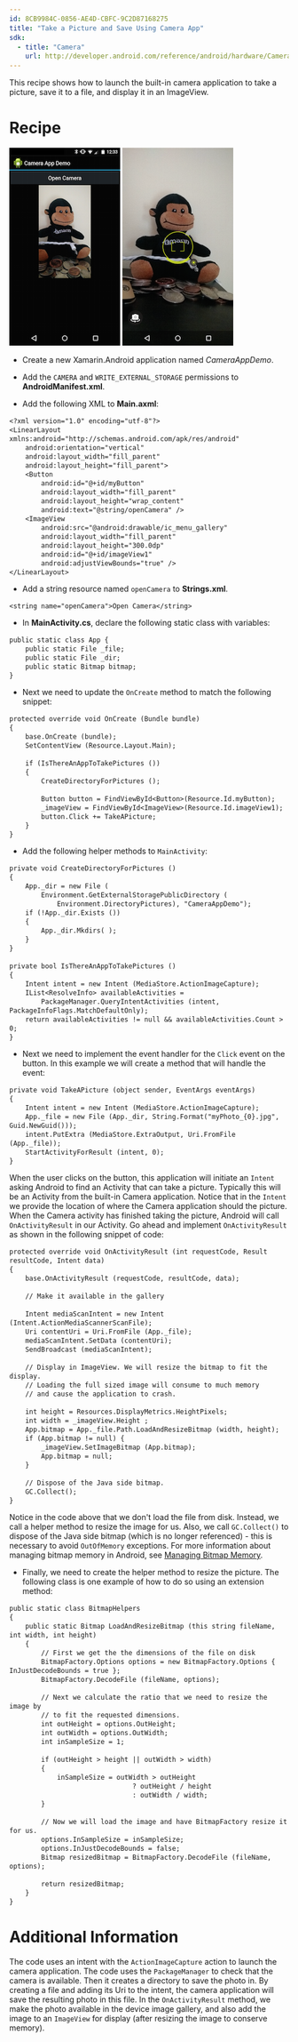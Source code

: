 ```yaml
---
id: 8CB9984C-0856-AE4D-CBFC-9C2D87168275
title: "Take a Picture and Save Using Camera App"
sdk:
  - title: "Camera" 
    url: http://developer.android.com/reference/android/hardware/Camera.html
---
```


This recipe shows how to launch the built-in camera application to take
a picture, save it to a file, and display it in an ImageView.

<a name="Recipe" class="injected"></a>

# Recipe

[ ![](Images/CameraAppDemo1.png)](Images/CameraAppDemo1.png) [ ![](Images/CameraAppDemo2.png)](Images/CameraAppDemo2.png)

-   Create a new Xamarin.Android application named *CameraAppDemo*.

-   Add the `CAMERA` and `WRITE_EXTERNAL_STORAGE` permissions to **AndroidManifest.xml**.

-   Add the following XML to **Main.axml**:

```
<?xml version="1.0" encoding="utf-8"?>
<LinearLayout xmlns:android="http://schemas.android.com/apk/res/android"
    android:orientation="vertical"
    android:layout_width="fill_parent"
    android:layout_height="fill_parent">
    <Button
        android:id="@+id/myButton"
        android:layout_width="fill_parent"
        android:layout_height="wrap_content"
        android:text="@string/openCamera" />
    <ImageView
        android:src="@android:drawable/ic_menu_gallery"
        android:layout_width="fill_parent"
        android:layout_height="300.0dp"
        android:id="@+id/imageView1"
        android:adjustViewBounds="true" />
</LinearLayout>
```

-   Add a string resource named `openCamera` to **Strings.xml**.

```
<string name="openCamera">Open Camera</string>
```

-  In **MainActivity.cs**, declare the following static class with variables:


```
public static class App {
    public static File _file;
    public static File _dir;
    public static Bitmap bitmap;
}
```

-   Next we need to update the `OnCreate` method to match the following
    snippet:

```
protected override void OnCreate (Bundle bundle)
{
    base.OnCreate (bundle);
    SetContentView (Resource.Layout.Main);

    if (IsThereAnAppToTakePictures ())
    {
        CreateDirectoryForPictures ();

        Button button = FindViewById<Button>(Resource.Id.myButton);
        _imageView = FindViewById<ImageView>(Resource.Id.imageView1);
        button.Click += TakeAPicture;
    }
}

```

-   Add the following helper methods to `MainActivity`:

```
private void CreateDirectoryForPictures ()
{
    App._dir = new File (
        Environment.GetExternalStoragePublicDirectory (
            Environment.DirectoryPictures), "CameraAppDemo");
    if (!App._dir.Exists ())
    {
        App._dir.Mkdirs( );
    }
}

private bool IsThereAnAppToTakePictures ()
{
    Intent intent = new Intent (MediaStore.ActionImageCapture);
    IList<ResolveInfo> availableActivities =
        PackageManager.QueryIntentActivities (intent, PackageInfoFlags.MatchDefaultOnly);
    return availableActivities != null && availableActivities.Count > 0;
}

```

-   Next we need to implement the event handler for the `Click` event
    on the button. In this example we will create a method that will
    handle the event:

```
private void TakeAPicture (object sender, EventArgs eventArgs)
{
    Intent intent = new Intent (MediaStore.ActionImageCapture);
    App._file = new File (App._dir, String.Format("myPhoto_{0}.jpg", Guid.NewGuid()));
    intent.PutExtra (MediaStore.ExtraOutput, Uri.FromFile (App._file));
    StartActivityForResult (intent, 0);
}

```

When the user clicks on the button, this application will initiate an
`Intent` asking Android to find an Activity that can take a picture.
Typically this will be an Activity from the built-in Camera
application. Notice that in the `Intent` we provide the location of where
the Camera application should the picture. When the Camera activity
has finished taking the picture, Android will call `OnActivityResult`
in our Activity. Go ahead and implement `OnActivityResult` as shown in
the following snippet of code:


```
protected override void OnActivityResult (int requestCode, Result resultCode, Intent data)
{
    base.OnActivityResult (requestCode, resultCode, data);

    // Make it available in the gallery

    Intent mediaScanIntent = new Intent (Intent.ActionMediaScannerScanFile);
    Uri contentUri = Uri.FromFile (App._file);
    mediaScanIntent.SetData (contentUri);
    SendBroadcast (mediaScanIntent);

    // Display in ImageView. We will resize the bitmap to fit the display.
    // Loading the full sized image will consume to much memory
    // and cause the application to crash.

    int height = Resources.DisplayMetrics.HeightPixels;
    int width = _imageView.Height ;
    App.bitmap = App._file.Path.LoadAndResizeBitmap (width, height);
    if (App.bitmap != null) {
        _imageView.SetImageBitmap (App.bitmap);
        App.bitmap = null;
    }

    // Dispose of the Java side bitmap.
    GC.Collect();
}

```

Notice in the code above that we don't load the file from disk.
Instead, we call a helper method to resize the image for us. Also, we
call `GC.Collect()` to dispose of the Java side bitmap (which is no
longer referenced) - this is necessary to avoid `OutOfMemory`
exceptions. For more information about managing bitmap memory in
Android, see
[Managing Bitmap Memory](https://developer.android.com/training/displaying-bitmaps/manage-memory.html).

-   Finally, we need to create the helper method to resize the picture.
    The following class is one example of how to do so using an
    extension method:

```
public static class BitmapHelpers
{
    public static Bitmap LoadAndResizeBitmap (this string fileName, int width, int height)
    {
        // First we get the the dimensions of the file on disk
        BitmapFactory.Options options = new BitmapFactory.Options { InJustDecodeBounds = true };
        BitmapFactory.DecodeFile (fileName, options);

        // Next we calculate the ratio that we need to resize the image by
        // to fit the requested dimensions.
        int outHeight = options.OutHeight;
        int outWidth = options.OutWidth;
        int inSampleSize = 1;

        if (outHeight > height || outWidth > width)
        {
            inSampleSize = outWidth > outHeight
                               ? outHeight / height
                               : outWidth / width;
        }

        // Now we will load the image and have BitmapFactory resize it for us.
        options.InSampleSize = inSampleSize;
        options.InJustDecodeBounds = false;
        Bitmap resizedBitmap = BitmapFactory.DecodeFile (fileName, options);

        return resizedBitmap;
    }
}
```

<a name="Additional_Information" class="injected"></a>

# Additional Information

The code uses an intent with the `ActionImageCapture` action to launch
the camera application. The code uses the `PackageManager` to check that
the camera is available. Then it creates a directory to save the photo
in. By creating a file and adding its Uri to the intent, the camera
application will save the resulting photo in this file. In the
`OnActivityResult` method, we make the photo available in the device
image gallery, and also add the image to an `ImageView` for display
(after resizing the image to conserve memory).

